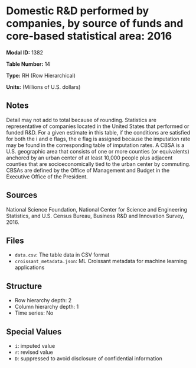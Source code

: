 # Domestic R&D performed by companies, by source of funds and core-based statistical area: 2016

**Modal ID:** 1382

**Table Number:** 14

**Type:** RH (Row Hierarchical)

**Units:** (Millions of U.S. dollars)

## Notes

Detail may not add to total because of rounding. Statistics are representative of companies located in the United States that performed or funded R&D. For a given estimate in this table, if the conditions are satisfied for both the i and e flags, the e flag is assigned because the imputation rate may be found in the corresponding table of imputation rates. A CBSA is a U.S. geographic area that consists of one or more counties (or equivalents) anchored by an urban center of at least 10,000 people plus adjacent counties that are socioeconomically tied to the urban center by commuting. CBSAs are defined by the Office of Management and Budget in the Executive Office of the President.

## Sources

National Science Foundation, National Center for Science and Engineering Statistics, and U.S. Census Bureau, Business R&D and Innovation Survey, 2016.

## Files

- `data.csv`: The table data in CSV format
- `croissant_metadata.json`: ML Croissant metadata for machine learning applications

## Structure

- Row hierarchy depth: 2
- Column hierarchy depth: 1
- Time series: No

## Special Values

- `i`: imputed value
- `r`: revised value
- `D`: suppressed to avoid disclosure of confidential information
